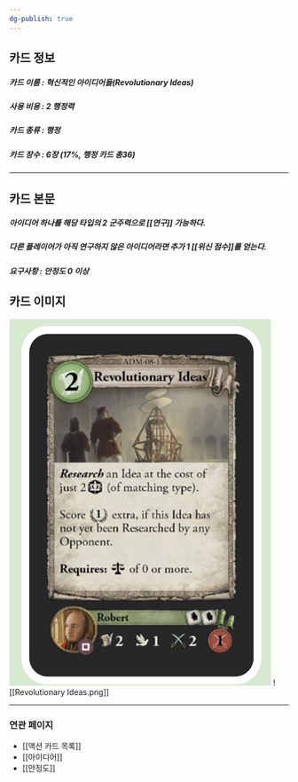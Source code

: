 ```yaml
---
dg-publish: true
---
```

## 카드 정보
##### 카드 이름 : 혁신적인 아이디어들(Revolutionary Ideas)
##### 사용 비용 : 2 행정력
##### 카드 종류 : 행정
##### 카드 장수 : 6장 (17%, 행정 카드 총36)
---
## 카드 본문
##### 아이디어 하나를 해당 타입의 2 군주력으로 *[[연구]]* 가능하다. 
##### 다른 플레이어가 아직 연구하지 않은 아이디어라면 추가 1 [[위신 점수]]를 얻는다.
##### *요구사항* : 안정도 0 이상

## 카드 이미지
<img src="\Assets\Revolutionary Ideas.png"/>
![[Revolutionary Ideas.png]]

--- 
### 연관 페이지
- [[액션 카드 목록]]
- [[아이디어]]
- [[안정도]]
